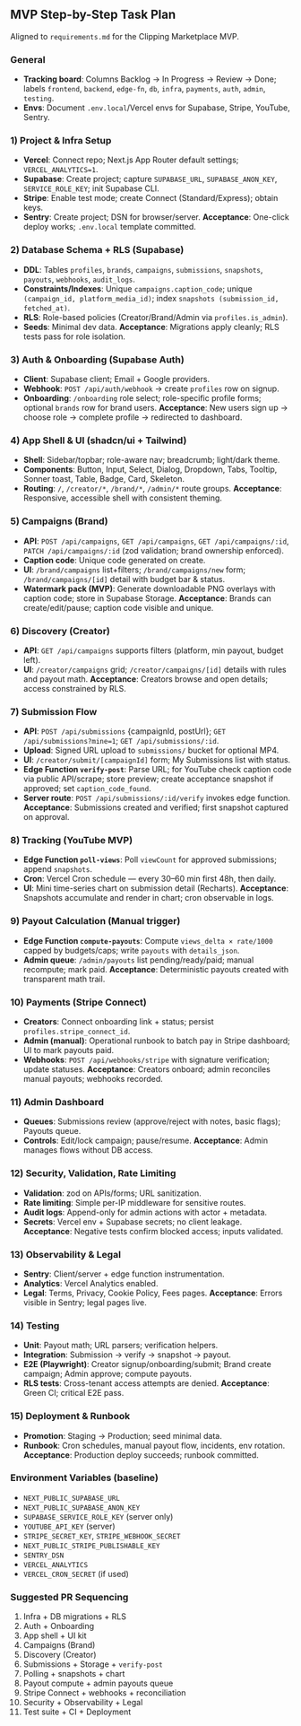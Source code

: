 ## MVP Step-by-Step Task Plan

Aligned to `requirements.md` for the Clipping Marketplace MVP.

### General
- **Tracking board**: Columns Backlog → In Progress → Review → Done; labels `frontend`, `backend`, `edge-fn`, `db`, `infra`, `payments`, `auth`, `admin`, `testing`.
- **Envs**: Document `.env.local`/Vercel envs for Supabase, Stripe, YouTube, Sentry.

### 1) Project & Infra Setup
- **Vercel**: Connect repo; Next.js App Router default settings; `VERCEL_ANALYTICS=1`.
- **Supabase**: Create project; capture `SUPABASE_URL`, `SUPABASE_ANON_KEY`, `SERVICE_ROLE_KEY`; init Supabase CLI.
- **Stripe**: Enable test mode; create Connect (Standard/Express); obtain keys.
- **Sentry**: Create project; DSN for browser/server.
**Acceptance**: One-click deploy works; `.env.local` template committed.

### 2) Database Schema + RLS (Supabase)
- **DDL**: Tables `profiles`, `brands`, `campaigns`, `submissions`, `snapshots`, `payouts`, `webhooks`, `audit_logs`.
- **Constraints/Indexes**: Unique `campaigns.caption_code`; unique `(campaign_id, platform_media_id)`; index `snapshots (submission_id, fetched_at)`.
- **RLS**: Role-based policies (Creator/Brand/Admin via `profiles.is_admin`).
- **Seeds**: Minimal dev data.
**Acceptance**: Migrations apply cleanly; RLS tests pass for role isolation.

### 3) Auth & Onboarding (Supabase Auth)
- **Client**: Supabase client; Email + Google providers.
- **Webhook**: `POST /api/auth/webhook` → create `profiles` row on signup.
- **Onboarding**: `/onboarding` role select; role-specific profile forms; optional `brands` row for brand users.
**Acceptance**: New users sign up → choose role → complete profile → redirected to dashboard.

### 4) App Shell & UI (shadcn/ui + Tailwind)
- **Shell**: Sidebar/topbar; role-aware nav; breadcrumb; light/dark theme.
- **Components**: Button, Input, Select, Dialog, Dropdown, Tabs, Tooltip, Sonner toast, Table, Badge, Card, Skeleton.
- **Routing**: `/`, `/creator/*`, `/brand/*`, `/admin/*` route groups.
**Acceptance**: Responsive, accessible shell with consistent theming.

### 5) Campaigns (Brand)
- **API**: `POST /api/campaigns`, `GET /api/campaigns`, `GET /api/campaigns/:id`, `PATCH /api/campaigns/:id` (zod validation; brand ownership enforced).
- **Caption code**: Unique code generated on create.
- **UI**: `/brand/campaigns` list+filters; `/brand/campaigns/new` form; `/brand/campaigns/[id]` detail with budget bar & status.
- **Watermark pack (MVP)**: Generate downloadable PNG overlays with caption code; store in Supabase Storage.
**Acceptance**: Brands can create/edit/pause; caption code visible and unique.

### 6) Discovery (Creator)
- **API**: `GET /api/campaigns` supports filters (platform, min payout, budget left).
- **UI**: `/creator/campaigns` grid; `/creator/campaigns/[id]` details with rules and payout math.
**Acceptance**: Creators browse and open details; access constrained by RLS.

### 7) Submission Flow
- **API**: `POST /api/submissions` {campaignId, postUrl}; `GET /api/submissions?mine=1`; `GET /api/submissions/:id`.
- **Upload**: Signed URL upload to `submissions/` bucket for optional MP4.
- **UI**: `/creator/submit/[campaignId]` form; My Submissions list with status.
- **Edge Function `verify-post`**: Parse URL; for YouTube check caption code via public API/scrape; store preview; create acceptance snapshot if approved; set `caption_code_found`.
- **Server route**: `POST /api/submissions/:id/verify` invokes edge function.
**Acceptance**: Submissions created and verified; first snapshot captured on approval.

### 8) Tracking (YouTube MVP)
- **Edge Function `poll-views`**: Poll `viewCount` for approved submissions; append `snapshots`.
- **Cron**: Vercel Cron schedule — every 30–60 min first 48h, then daily.
- **UI**: Mini time-series chart on submission detail (Recharts).
**Acceptance**: Snapshots accumulate and render in chart; cron observable in logs.

### 9) Payout Calculation (Manual trigger)
- **Edge Function `compute-payouts`**: Compute `views_delta × rate/1000` capped by budgets/caps; write `payouts` with `details_json`.
- **Admin queue**: `/admin/payouts` list pending/ready/paid; manual recompute; mark paid.
**Acceptance**: Deterministic payouts created with transparent math trail.

### 10) Payments (Stripe Connect)
- **Creators**: Connect onboarding link + status; persist `profiles.stripe_connect_id`.
- **Admin (manual)**: Operational runbook to batch pay in Stripe dashboard; UI to mark payouts paid.
- **Webhooks**: `POST /api/webhooks/stripe` with signature verification; update statuses.
**Acceptance**: Creators onboard; admin reconciles manual payouts; webhooks recorded.

### 11) Admin Dashboard
- **Queues**: Submissions review (approve/reject with notes, basic flags); Payouts queue.
- **Controls**: Edit/lock campaign; pause/resume.
**Acceptance**: Admin manages flows without DB access.

### 12) Security, Validation, Rate Limiting
- **Validation**: zod on APIs/forms; URL sanitization.
- **Rate limiting**: Simple per-IP middleware for sensitive routes.
- **Audit logs**: Append-only for admin actions with actor + metadata.
- **Secrets**: Vercel env + Supabase secrets; no client leakage.
**Acceptance**: Negative tests confirm blocked access; inputs validated.

### 13) Observability & Legal
- **Sentry**: Client/server + edge function instrumentation.
- **Analytics**: Vercel Analytics enabled.
- **Legal**: Terms, Privacy, Cookie Policy, Fees pages.
**Acceptance**: Errors visible in Sentry; legal pages live.

### 14) Testing
- **Unit**: Payout math; URL parsers; verification helpers.
- **Integration**: Submission → verify → snapshot → payout.
- **E2E (Playwright)**: Creator signup/onboarding/submit; Brand create campaign; Admin approve; compute payouts.
- **RLS tests**: Cross-tenant access attempts are denied.
**Acceptance**: Green CI; critical E2E pass.

### 15) Deployment & Runbook
- **Promotion**: Staging → Production; seed minimal data.
- **Runbook**: Cron schedules, manual payout flow, incidents, env rotation.
**Acceptance**: Production deploy succeeds; runbook committed.

### Environment Variables (baseline)
- `NEXT_PUBLIC_SUPABASE_URL`
- `NEXT_PUBLIC_SUPABASE_ANON_KEY`
- `SUPABASE_SERVICE_ROLE_KEY` (server only)
- `YOUTUBE_API_KEY` (server)
- `STRIPE_SECRET_KEY`, `STRIPE_WEBHOOK_SECRET`
- `NEXT_PUBLIC_STRIPE_PUBLISHABLE_KEY`
- `SENTRY_DSN`
- `VERCEL_ANALYTICS`
- `VERCEL_CRON_SECRET` (if used)

### Suggested PR Sequencing
1. Infra + DB migrations + RLS
2. Auth + Onboarding
3. App shell + UI kit
4. Campaigns (Brand)
5. Discovery (Creator)
6. Submissions + Storage + `verify-post`
7. Polling + snapshots + chart
8. Payout compute + admin payouts queue
9. Stripe Connect + webhooks + reconciliation
10. Security + Observability + Legal
11. Test suite + CI + Deployment


